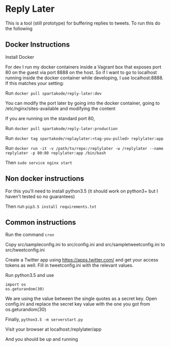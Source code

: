 # Reply Later

This is a tool (still prototype) for buffering replies to tweets. To run this do the
following

## Docker Instructions ##

Install Docker

For dev I run my docker containers inside a Vagrant box that exposes port 80 on the guest
via port 8888 on the host. So if I want to go to localhost running inside the docker
container while developing, I use localhost:8888. If this matches your setting:

Run `docker pull spartakode/reply-later:dev`

You can modify the port later by going into the docker container, going to
/etc/nginx/sites-available and modifying the content

If you are running on the standard port 80,

Run `docker pull spartakode/reply-later:production`

Run `docker tag spartakode/replaylater:<tag-you-pulled> replylater:app`

Run `docker run -it -v /path/to/repo:/replylater -w /replylater --name replylater -p 80:80 replylater:app /bin/bash`

Then `sudo service nginx start`

## Non docker instructions ##

For this you'll need to install python3.5 (it should work on python3+ but I haven't tested so no guarantees)

Then run `pip3.5 install requirements.txt`

## Common instructions ##

Run the command `cron`

Copy src/sampleconfig.ini to src/config.ini and src/sampletweetconfig.ini to src/tweetconfig.ini

Create a Twitter app using https://apps.twitter.com/ and get your access tokens as well.
Fill in tweetconfig.ini with the relevant values.

Run python3.5 and use

```
import os
os.geturandom(30)
```

We are using the value between the single quotes as a secret key. Open config.ini and
replace the secret key value with the one you got from os.geturandom(30)

Finally, `python3.5 -m serverstart.py`

Visit your browser at localhost:<port-of-your-choice>/replylater/app

And you should be up and running
